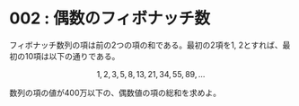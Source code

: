# 002 : 偶数のフィボナッチ数

フィボナッチ数列の項は前の2つの項の和である。最初の2項を1, 2とすれば、最初の10項は以下の通りである。

$$1, 2, 3, 5, 8, 13, 21, 34, 55, 89, \dots$$

数列の項の値が400万以下の、偶数値の項の総和を求めよ。

